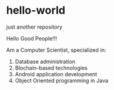 # hello-world
just another repository


Hello Good People!!!

Am  a Computer Scientist, specialized in:
1. Database administration
2. Blochain-based technologies
3. Android application development
4. Object Oriented programming in Java
